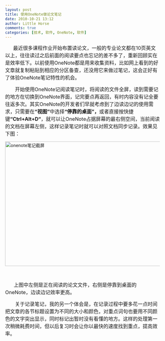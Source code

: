 ```yaml
---
layout: post
title: 使用OneNote做论文笔记
date: 2010-10-21 13:12
author: Little Horse
comments: true
categories: [技术, 软件, OneNote, 软件]
---
```

<p><font size="2">　　</font><font size="3">最近很多课程作业开始布置读论文，一般的专业论文都在10页英文以上，往往读过之后前面的阅读要点也忘记的差不多了，重新回顾实在是效率低下。以前使用OneNote都是用来收集资料，比如网上看到的好文章就复制粘贴到相应的分区备查，还没用它来做过笔记，这会正好有了体验OneNote笔记特性的机会。</font></p>
<p><font size="3">　　开始使用OneNote记阅读笔记时，将阅读的文件全屏，读到需要记的地方在切换到OneNote界面，记完要点再返回，有时内容没有记全要往返多次。其实OneNote的开发者们早就考虑到了边读边记的使用需求，只需要在<strong>&ldquo;视图&rdquo;</strong>中选择<strong>&ldquo;停靠的桌面&rdquo;，</strong>或者直接按快捷键<strong>&ldquo;Ctrl+Alt+D&ldquo;</strong>，就可以让OneNote占据屏幕的最右侧空间，当前阅读的文档在屏幕左侧，这样记录笔记时就可以对照文档同步记录。效果见下图：</font></p>
<p><a href="http://manan.org/images/wp/2010/10/onenoteblog1.jpg" target="_blank"><img alt="onenote笔记截屏" border="0" height="404" src="http://manan.org/images/wp/2010/10/onenoteblog_thumb1.jpg" style="border-right-width: 0px; padding-left: 0px; padding-right: 0px; display: inline; border-top-width: 0px; border-bottom-width: 0px; border-left-width: 0px; padding-top: 0px" title="onenote笔记截屏" width="644" /></a></p>
<p>　　</p>
<p>　　<font size="3">上图中左侧是正在阅读的论文文件，右侧是停靠到桌面的OneNote，边读边记效率更高。<!--more--></font></p>
<p><font size="3">　　关于记录笔记，我的另一个体会是，在记录过程中要多花一点时间把文章的各节标题设置为不同的大小和颜色，对重点词句也要用不同颜色的文字突出显示，同时标记出暂时没有看懂的地方。这样的处理第一次稍微耗费时间，但以后复习时会让你以最快的速度找到重点，提高效率。</font></p>
